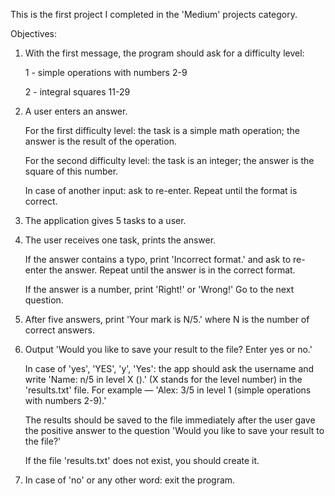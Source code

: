 This is the first project I completed in the 'Medium' projects category.

Objectives:
1. With the first message, the program should ask for a difficulty level:

	1 - simple operations with numbers 2-9

	2 - integral squares 11-29

2. A user enters an answer.

	For the first difficulty level: the task is a simple math operation; the answer is the result of the operation.

	For the second difficulty level: the task is an integer; the answer is the square of this number.

	In case of another input: ask to re-enter. Repeat until the format is correct.

3. The application gives 5 tasks to a user.

4. The user receives one task, prints the answer.

	If the answer contains a typo, print 'Incorrect format.' and ask to re-enter the answer. Repeat until the answer is in the correct format.

	If the answer is a number, print 'Right!' or 'Wrong!' Go to the next question.

5. After five answers, print 'Your mark is N/5.' where N is the number of correct answers.

6. Output 'Would you like to save your result to the file? Enter yes or no.'

	In case of 'yes', 'YES', 'y', 'Yes': the app should ask the username and write 'Name: n/5 in level X (<level description>).' (X stands for the level number) in the 'results.txt' file. For example — 'Alex: 3/5 in level 1 (simple operations with numbers 2-9).'

	The results should be saved to the file immediately after the user gave the positive answer to the question 'Would you like to save your result to the file?'

	If the file 'results.txt' does not exist, you should create it.

7. In case of 'no' or any other word: exit the program.